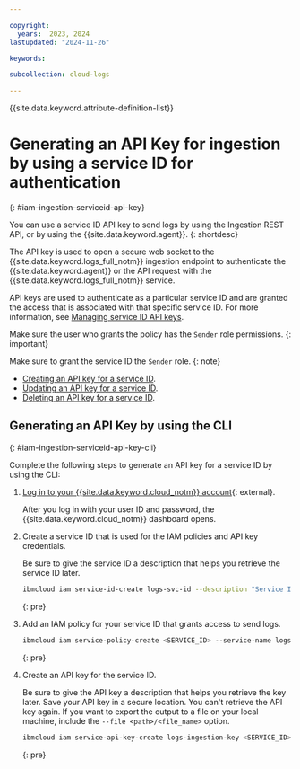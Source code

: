```yaml
---

copyright:
  years:  2023, 2024
lastupdated: "2024-11-26"

keywords:

subcollection: cloud-logs

---
```


{{site.data.keyword.attribute-definition-list}}

# Generating an API Key for ingestion by using a service ID for authentication
{: #iam-ingestion-serviceid-api-key}

You can use a service ID API key to send logs by using the Ingestion REST API, or by using the {{site.data.keyword.agent}}.
{: shortdesc}

The API key is used to open a secure web socket to the {{site.data.keyword.logs_full_notm}} ingestion endpoint to authenticate the {{site.data.keyword.agent}} or the API request with the {{site.data.keyword.logs_full_notm}} service.

API keys are used to authenticate as a particular service ID and are granted the access that is associated with that specific service ID. For more information, see [Managing service ID API keys](/docs/account?topic=account-serviceidapikeys).

Make sure the user who grants the policy has the `Sender` role permissions.
{: important}

Make sure to grant the service ID the `Sender` role.
{: note}

- [Creating an API key for a service ID](/docs/account?topic=account-serviceidapikeys&interface=ui#create_service_key).
- [Updating an API key for a service ID](/docs/account?topic=account-serviceidapikeys&interface=ui#update_service_key).
- [Deleting an API key for a service ID](/docs/account?topic=account-serviceidapikeys&interface=ui#delete_service_key).


## Generating an API Key by using the CLI
{: #iam-ingestion-serviceid-api-key-cli}

Complete the following steps to generate an API key for a service ID by using the CLI:

1. [Log in to your {{site.data.keyword.cloud_notm}} account](https://cloud.ibm.com/login){: external}.

    After you log in with your user ID and password, the {{site.data.keyword.cloud_notm}} dashboard opens.

2. Create a service ID that is used for the IAM policies and API key credentials.

    Be sure to give the service ID a description that helps you retrieve the service ID later.

    ```sh
    ibmcloud iam service-id-create logs-svc-id --description "Service ID for IBM Cloud Logs"
    ```
    {: pre}

3. Add an IAM policy for your service ID that grants access to send logs.

    ```sh
    ibmcloud iam service-policy-create <SERVICE_ID> --service-name logs --roles Sender
    ```
    {: pre}

4. Create an API key for the service ID.

    Be sure to give the API key a description that helps you retrieve the key later. Save your API key in a secure location. You can't retrieve the API key again. If you want to export the output to a file on your local machine, include the `--file <path>/<file_name>` option.

    ```sh
    ibmcloud iam service-api-key-create logs-ingestion-key <SERVICE_ID> --description "API key for service ID <SERVICE_ID> with permissions to send logs to the IBM Cloud Logs service"
    ```
    {: pre}
